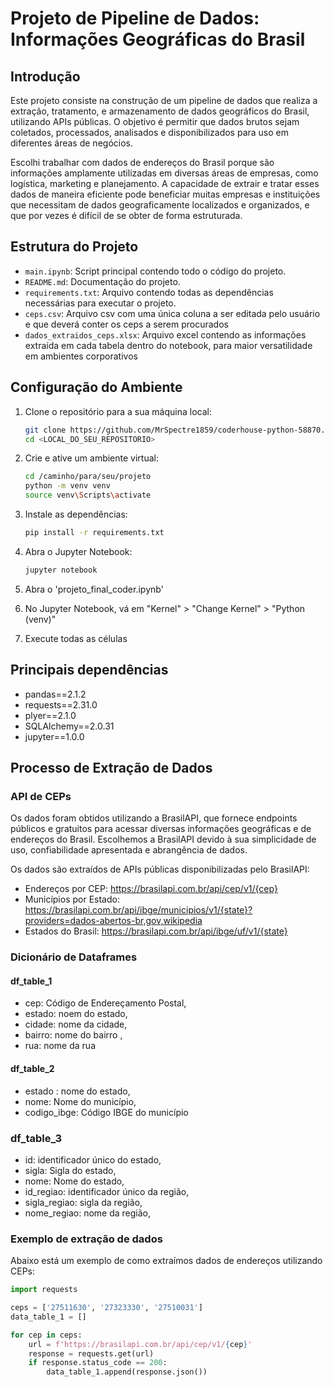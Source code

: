 # Projeto de Pipeline de Dados: Informações Geográficas do Brasil

## Introdução

Este projeto consiste na construção de um pipeline de dados que realiza a extração, tratamento, e armazenamento de dados geográficos do Brasil, utilizando APIs públicas. O objetivo é permitir que dados brutos sejam coletados, processados, analisados e disponibilizados para uso em diferentes áreas de negócios.

Escolhi trabalhar com dados de endereços do Brasil porque são informações amplamente utilizadas em diversas áreas de empresas, como logística, marketing e planejamento. A capacidade de extrair e tratar esses dados de maneira eficiente pode beneficiar muitas empresas e instituições que necessitam de dados geograficamente localizados e organizados, e que por vezes é difícil de se obter de forma estruturada.

## Estrutura do Projeto

- `main.ipynb`: Script principal contendo todo o código do projeto.
- `README.md`: Documentação do projeto.
- `requirements.txt`: Arquivo contendo todas as dependências necessárias para executar o projeto.
- `ceps.csv`: Arquivo csv com uma única coluna a ser editada pelo usuário e que deverá conter os ceps a serem procurados
- `dados_extraidos_ceps.xlsx`: Arquivo excel contendo as informações extraída em cada tabela dentro do notebook, para maior versatilidade em ambientes corporativos


## Configuração do Ambiente

1. Clone o repositório para a sua máquina local:
    ```bash
    git clone https://github.com/MrSpectre1859/coderhouse-python-58870.git
    cd <LOCAL_DO_SEU_REPOSITORIO>
    ```

2. Crie e ative um ambiente virtual:
    ```bash
    cd /caminho/para/seu/projeto
    python -m venv venv
    source venv\Scripts\activate 
    ```

3. Instale as dependências:
    ```bash
    pip install -r requirements.txt
    ```

4. Abra o Jupyter Notebook:
    ```bash
    jupyter notebook
    ```

5. Abra o 'projeto_final_coder.ipynb'

6. No Jupyter Notebook, vá em "Kernel" > "Change Kernel" > "Python (venv)"

7. Execute todas as células

## Principais dependências

- pandas==2.1.2
- requests==2.31.0
- plyer==2.1.0
- SQLAlchemy==2.0.31
- jupyter==1.0.0

## Processo de Extração de Dados

### API de CEPs

Os dados foram obtidos utilizando a BrasilAPI, que fornece endpoints públicos e gratuitos para acessar diversas informações geográficas e de endereços do Brasil. Escolhemos a BrasilAPI devido à sua simplicidade de uso, confiabilidade apresentada e abrangência de dados.

Os dados são extraídos de APIs públicas disponibilizadas pelo BrasilAPI:

- Endereços por CEP: https://brasilapi.com.br/api/cep/v1/{cep}
- Municípios por Estado: https://brasilapi.com.br/api/ibge/municipios/v1/{state}?providers=dados-abertos-br,gov,wikipedia
- Estados do Brasil: https://brasilapi.com.br/api/ibge/uf/v1/{state}

### Dicionário de Dataframes

#### df_table_1

* cep: Código de Endereçamento Postal,
* estado: noem do estado,
* cidade: nome da cidade,
* bairro: nome do bairro ,
* rua: nome da rua

#### df_table_2

* estado : nome do estado,
* nome: Nome do município,
* codigo_ibge: Código IBGE do município

### df_table_3

* id:  identificador único do estado,
* sigla: Sigla do estado,
* nome: Nome do estado,
* id_regiao: identificador único da região,
* sigla_regiao: sigla da região,
* nome_regiao: nome da região,

### Exemplo de extração de dados

Abaixo está um exemplo de como extraímos dados de endereços utilizando CEPs:

```python
import requests

ceps = ['27511630', '27323330', '27510031']
data_table_1 = []

for cep in ceps:
    url = f'https://brasilapi.com.br/api/cep/v1/{cep}'
    response = requests.get(url)
    if response.status_code == 200:
        data_table_1.append(response.json())
